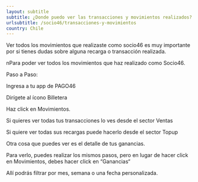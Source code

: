 ```yaml
---
layout: subtitle
subtitle: ¿Donde puedo ver las transacciones y movimientos realizados?
urlsubtitle: /socio46/transacciones-y-movimientos
country: Chile
---
```

Ver todos los movimientos que realizaste como socio46 es muy importante por si tienes dudas sobre alguna recarga o transacción realizada.

nPara poder ver todos los movimientos que haz realizado como Socio46.

Paso a Paso:

Ingresa a tu app de PAGO46

Dirígete al ícono Billetera

Haz click en Movimientos.

Si quieres ver todas tus transacciones lo ves desde el sector Ventas

Si quiere ver todas sus recargas puede hacerlo desde el sector Topup

Otra cosa que puedes ver es el detalle de tus ganancias.

Para verlo, puedes realizar los mismos pasos, pero en lugar de hacer click en Movimientos, debes hacer click en “Ganancias“

Allí podrás filtrar por mes, semana o una fecha personalizada.